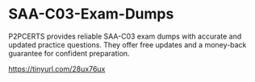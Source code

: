 # SAA-C03-Exam-Dumps
P2PCERTS provides reliable SAA-C03 exam dumps with accurate and updated practice questions. They offer free updates and a money-back guarantee for confident preparation.

https://tinyurl.com/28ux76ux
